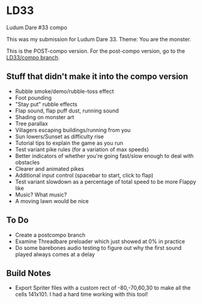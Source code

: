 # LD33
Ludum Dare #33 compo

This was my submission for Ludum Dare 33. Theme: You are the monster.

This is the POST-compo version. For the post-compo version, go to the [LD33/compo branch](https://github.com/scriptorum/LD33/tree/compo).

## Stuff that didn't make it into the compo version
- Rubble smoke/demo/rubble-toss effect
- Foot pounding
- "Stay put" rubble effects
- Flap sound, flap puff dust, running sound
- Shading on monster art
- Tree parallax
- Villagers escaping buildings/running from you
- Sun lowers/Sunset as difficulty rise
- Tutorial tips to explain the game as you run
- Test variant pike rules (for a variation of max speeds)
- Better indicators of whether you're going fast/slow enough to deal with obstacles
- Clearer and animated pikes
- Additional input control (spacebar to start, click to flap)
- Test variant slowdown as a percentage of total speed to be more Flappy like
- Music? What music?
- A moving lawn would be nice

## To Do
- Create a postcompo branch
- Examine Threadbare preloader which just showed at 0% in practice
- Do some barebones audio testing to figure out why the first sound played always comes at a delay

## Build Notes
- Export Spriter files with a custom rect of -80,-70,60,30 to make all the cells 141x101. I had a hard time working with this tool!


